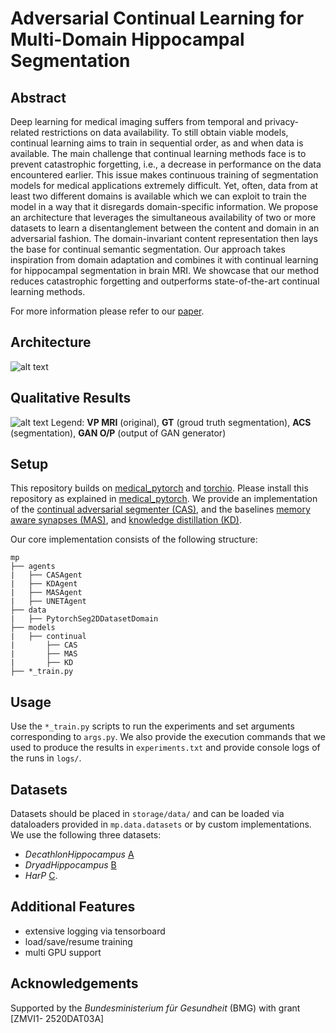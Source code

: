 # Adversarial Continual Learning for Multi-Domain Hippocampal Segmentation

## Abstract
Deep learning for medical imaging suffers from temporal and privacy-related restrictions on data availability. To still obtain viable models, continual learning aims to train in sequential order, as and when data is available. The main challenge that continual learning methods face is to prevent catastrophic forgetting, i.e., a decrease in performance on the data encountered earlier. This issue makes continuous training of segmentation models for medical applications extremely difficult. Yet, often, data from at least two different domains is available which we can exploit to train the model in a way that it disregards domain-specific information. We propose an architecture that leverages the simultaneous availability of two or more datasets to learn a disentanglement between the content and domain in an adversarial fashion. The domain-invariant content representation then lays the base for continual semantic segmentation. Our approach takes inspiration from domain adaptation and combines it with continual learning for hippocampal segmentation in brain MRI. We showcase that our method reduces catastrophic forgetting and outperforms state-of-the-art continual learning methods.

For more information please refer to our [paper](https://arxiv.org/abs/2107.08751).

## Architecture
![alt text](https://github.com/memmelma/continual_adversarial_segmenter/raw/master/architecture.png)

## Qualitative Results
![alt text](https://github.com/memmelma/continual_adversarial_segmenter/raw/master/qualitative_results.png)
Legend: **VP MRI** (original), **GT** (groud truth segmentation), **ACS** (segmentation), **GAN O/P** (output of GAN generator)

## Setup
This repository builds on [medical_pytorch](https://github.com/camgbus/medical_pytorch) and [torchio](https://github.com/fepegar/torchio). Please install this repository as explained in [medical_pytorch](https://github.com/camgbus/medical_pytorch). We provide an implementation of the [continual adversarial segmenter (CAS)](https://arxiv.org/abs/2107.08751), and the baselines [memory aware synapses (MAS)](https://arxiv.org/abs/2005.00079), and [knowledge distillation (KD)](https://arxiv.org/abs/1907.13372).

Our core implementation consists of the following structure:
```
mp
├── agents
|   ├── CASAgent
|   ├── KDAgent
|   ├── MASAgent
|   ├── UNETAgent
├── data
|   ├── PytorchSeg2DDatasetDomain
├── models
|   ├── continual
|       ├── CAS
|       ├── MAS
|       ├── KD
├── *_train.py
```

## Usage
Use the `*_train.py` scripts to run the experiments and set arguments corresponding to `args.py`. We also provide the execution commands that we used to produce the results in `experiments.txt` and provide console logs of the runs in `logs/`.

## Datasets
Datasets should be placed in `storage/data/` and can be loaded via dataloaders provided in `mp.data.datasets` or by custom implementations. We use the following three datasets:
- _DecathlonHippocampus_ [A](http://medicaldecathlon.com/)
- _DryadHippocampus_ [B](https://www.nature.com/articles/sdata201559)
- _HarP_ [C](https://pubmed.ncbi.nlm.nih.gov/25616957/).

## Additional Features
- extensive logging via tensorboard
- load/save/resume training
- multi GPU support

## Acknowledgements
Supported by the _Bundesministerium für Gesundheit_ (BMG) with grant [ZMVI1- 2520DAT03A]
